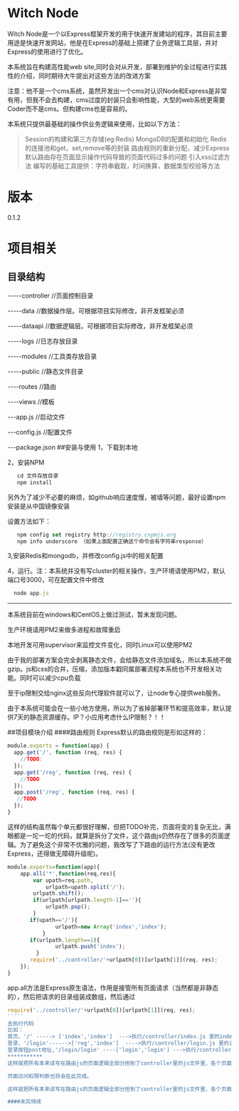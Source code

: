 Witch Node
=========

Witch Node是一个以Express框架开发的用于快速开发建站的程序，其目前主要用途是快速开发网站，他是在Express的基础上搭建了业务逻辑工具层，并对Express的使用进行了优化。

本系统旨在构建高性能web site,同时会对从开发，部署到维护的全过程进行实践性的介绍，同时期待大牛提出对这些方法的改进方案

注意：他不是一个cms系统，虽然开发出一个cms对认识Node和Express是非常有用，但我不会去构建，cms过度的封装只会影响性能，大型的web系统更需要Coder而不是cms。但构建cms也是容易的。

本系统只提供最基础的操作供业务逻辑来使用，比如以下方法：

> Session的构建和第三方存储(eg:Redis)
> MongoDB的配置和初始化
> Redis的连接池和get，set,remove等的封装
> 路由规则的重新分配，减少Express默认路由存在页面显示操作代码导致的页面代码过多的问题
> 引入xss过滤方法
> 编写的基础工具提供：字符串截取，时间换算，数据类型校验等方法

版本
=======
0.1.2


项目相关
==========

## 目录结构


   -----controller //页面控制目录

   -----data  //数据操作层。可根据项目实际修改，非开发框架必须

   -----dataapi  //数据逻辑层。可根据项目实际修改，非开发框架必须

   -----logs  //日志存放目录

   -----modules  //工具类存放目录

   -----public //静态文件目录

   ----routes  //路由

   ----views //模板

   ---app.js //启动文件

   ---config.js //配置文件

   ---package.json
##安装与使用
   1，下载到本地

   2，安装NPM
````js
   cd 文件存放目录
   npm install
````
   另外为了减少不必要的麻烦，如github响应速度慢，被墙等问题，最好设置npm安装是从中国镜像安装

   设置方法如下：
```````js
   npm config set registry http://registry.cnpmjs.org
   npm info underscore （如果上面配置正确这个命令会有字符串response）
````````
  3,安装Redis和mongodb，并修改config.js中的相关配置

  4，运行。注：本系统并没有写cluster的相关操作，生产环境请使用PM2，默认端口号3000，可在配置文件中修改
``````````js
  node app.js
``````````
********************
本系统目前在windows和CentOS上做过测试，暂未发现问题。

生产环境请用PM2来做多进程和故障重启

本地开发可用supervisor来监控文件变化，同时Linux可以使用PM2

由于我的部署方案会完全剥离静态文件，会给静态文件添加域名，所以本系统不做gzip。js和css的合并，压缩，添加版本戳同属部署流程本系统也不开发相关功能。同时可以减少cpu负载

至于ip限制交给nginx这些反向代理软件就可以了，让node专心提供web服务。

由于本系统可能会在一些小地方使用，所以为了省掉部署环节和提高效率，默认提供7天的静态资源缓存。IP？小应用考虑什么IP限制？！！


##项目模块介绍
####路由规则
Express默认的路由规则是形如这样的：

````````js
module.exports = function(app) {
  app.get('/', function (req, res) {
	//TODO:
  });
  app.get('/reg', function (req, res) {
    //TODO
  });
  app.post('/reg', function (req, res) {
   //TODO
  });
}
``````````

这样的结构虽然每个单元都很好理解，但把TODO补完，页面将变的复杂无比，满眼都是一坨一坨的代码，就算是拆分了文件，这个路由js仍然存在了很多的页面逻辑。为了避免这个非常不优雅的问题，我改写了下路由的运行方法(没有更改Express，还得做无障碍升级呢)。

````````js
module.exports=function(app){
    app.all('*',function(req,res){
        var upath=req.path,
            urlpath=upath.split('/');
        urlpath.shift();
        if(urlpath[urlpath.length-1]==''){
            urlpath.pop();
        }
       if(upath=='/'){
               urlpath=new Array('index','index');
           }
       if(urlpath.length==1){
               urlpath.push('index');
         }
       require('../controller/'+urlpath[0])[urlpath[1]](req, res);
    });
}
```````````
app.all方法是Express原生语法，作用是接管所有页面请求（当然都是非静态的），然后把请求的目录组装成数组，然后通过

``````js
require('../controller/'+urlpath[0])[urlpath[1]](req, res);
`````
去执行代码
比如：
首页，'/' -----> ['index','index']  --->执行/controller/index.js 里的index方法
登录，'/login'------>['reg','index']  ---->执行/controller/login.js 里的index方法
登录按钮post地址,'/login/login' ----['login','login'] --->执行/controller/login.js 里的login方法
***********
这样就把所有本来该写在路由js的页面逻辑全部分担到了controller里的js文件里，各个页面的逻辑都不掺和，一下子感觉高雅了很多，而且两级目录(一文件名。一操作方法)在实际项目中已经基本够用了。

页面访问权限判断也将会在此完成。

这样就把所有本来该写在路由js的页面逻辑全部分担到了controller里的js文件里，各个页面的逻辑都不掺和，一下子感觉高雅了很多，而且两级目录(一文件名。一操作方法)在实际项目中已经基本够用了

####未完待续




